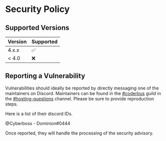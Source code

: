 # Security Policy

## Supported Versions

| Version | Supported          |
| ------- | ------------------ |
| 4.x.x   | :white_check_mark: |
| < 4.0   | :x:                |

## Reporting a Vulnerability

Vulnerabilities should ideally be reported by directly messaging one of the maintainers on Discord. Maintainers can be found in the [#coderbus](https://discord.gg/Vh8TJp9) guild in the [#hosting-questions](https://discord.com/channels/484170914754330625/653425022966169620) channel. Please be sure to provide reproduction steps.

Here is a list of their discord IDs.

@Cyberboss - Dominion#0444

Once reported, they will handle the processing of the security advisory.
